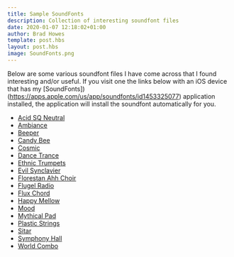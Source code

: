 ```yaml
---
title: Sample SoundFonts
description: Collection of interesting soundfont files
date: 2020-01-07 12:18:02+01:00
author: Brad Howes
template: post.hbs
layout: post.hbs
image: SoundFonts.png
---
```


Below are some various soundfont files I have come across that I found interesting and/or useful. If you visit
one the links below with an iOS device that has my
[SoundFonts])(https://apps.apple.com/us/app/soundfonts/id1453325077) application installed, the application will
install the soundfont automatically for you.

* [Acid SQ Neutral](AcidSQNeutral.sf2)
* [Ambiance](Ambiance.sf2)
* [Beeper](Beeper.sf2)
* [Candy Bee](CandyBee.sf2)
* [Cosmic](Cosmic.sf2)
* [Dance Trance](DanceTrance.sf2)
* [Ethnic Trumpets](EthnicTrumpets.sf2)
* [Evil Synclavier](EvilSynclavier.sf2)
* [Florestan Ahh Choir](FlorestanAhhChoir.sf2)
* [Flugel Radio](flugelradio.sf2)
* [Flux Chord](fluxchord.sf2)
* [Happy Mellow](HappyMellow.sf2)
* [Mood](Mood.sf2)
* [Mythical Pad](MythicalPad.sf2)
* [Plastic Strings](PlasticStrings.sf2)
* [Sitar](Sitar.sf2)
* [Symphony Hall](SymphonyHall.sf2)
* [World Combo](WorldCombo.sf2)
